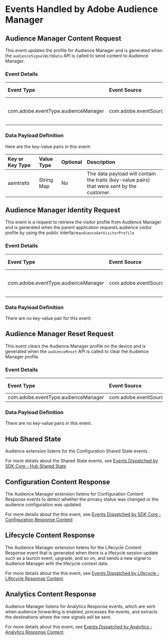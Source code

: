 # Events Handled by Adobe Audience Manager

## Audience Manager Content Request

This event updates the profile for Audience Manager and is generated when the `audienceSignalWithData` API is called to send content to Audience Manager.

### Event Details

| **Event Type** | **Event Source** | **Paired** | **Paired Event** |
| :--- | :--- | :--- | :--- |
| com.adobe.eventType.audienceManager | com.adobe.eventSource.requestContent | Yes | [Audience Manager Content Response](events-dispatched-by-adobe-audience-manager.md#audience-manager-content-response) |

### Data Payload Definition

Here are the key-value pairs in this event:

| **Key or Key Type** | **Value Type** | **Optional** | **Description** |
| :--- | :--- | :--- | :--- |
| aamtraits | String Map | No | The data payload will contain the traits \(key-value pairs\) that were sent by the customer. |

## Audience Manager Identity Request

This event is a request to retrieve the visitor profile from Audience Manager and is generated when the parent application requests audience visitor profile by using the public interface`audienceGetVisitorProfile`

### Event Details

| Event Type | Event Source | Paired | Paired Event |
| :--- | :--- | :--- | :--- |
| com.adobe.eventType.audienceManager | com.adobe.eventSource.requestIdentity | Yes | [Audience Manager Identity Response](events-dispatched-by-adobe-audience-manager.md#audience-manager-identity-response) |

### Data Payload Definition

There are no key-value pair for this event:

## Audience Manager Reset Request

This event clears the Audience Manager profile on the device and is generated when the `audienceReset` API is called to clear the Audience Manager profile.

### Event Details

| Event Type | Event Source | Paired | Paired Event |
| :--- | :--- | :--- | :--- |
| com.adobe.eventType.audienceManager | com.adobe.eventSource.requestReset | No | N/A |

### Data Payload Definition

There are no key-value pairs in this event.

## Hub Shared State

Audience extension listens for the Configuration Shared State events.

For more details about the Shared State events, see [Events Dispatched by SDK Core - Hub Shared State](../sdk-core/events-dispatched-by-sdk-core.md#hub-shared-state)

## Configuration Content Response

The Audience Manager extension listens for Configuration Content Response events to detect whether the privacy status was changed or the audience configuration was updated.

For more details about the this event, see [Events Dispatched by SDK Core - Configuration Response Content](../sdk-core/events-dispatched-by-sdk-core.md#configuration-response-content)

## Lifecycle Content Response

The Audience Manager extension listens for the Lifecycle Content Response event that is generated when there is a lifecycle session update such as a launch event, upgrade, and so on, and sends a new signal to Audience Manager with the lifecycle context data.

For more details about the this event, see [Events Dispatched by Lifecycle - Lifecycle Response Content](../lifecycle/events-dispatched-by-lifecycle.md#lifecycle-data-content-response).

## Analytics Content Response

Audience Manager listens for Analytics Response events, which are sent when audience forwarding is enabled, processes the events, and extracts the destinations where the new signals will be sent.

For more details about this event, see [Events Dispatched by Analytics - Analytics Response Content](../adobe-analytics/events-dispatched-by-adobe-analytics.md#analytics-content-response).

